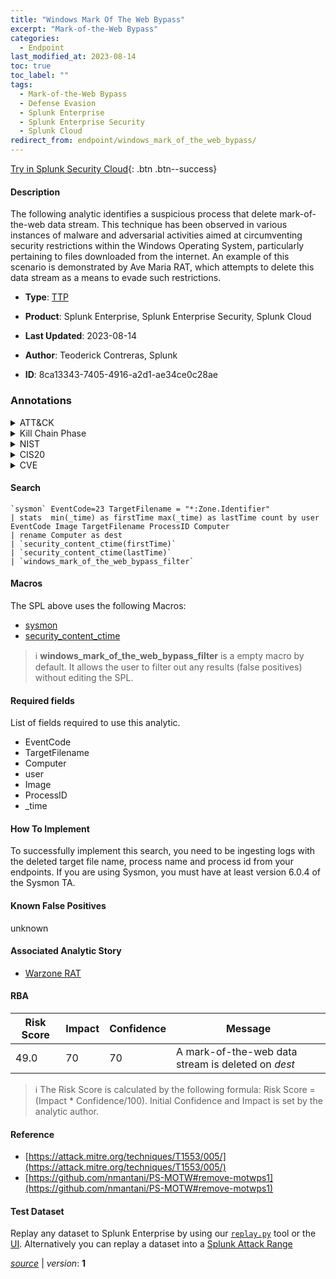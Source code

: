```yaml
---
title: "Windows Mark Of The Web Bypass"
excerpt: "Mark-of-the-Web Bypass"
categories:
  - Endpoint
last_modified_at: 2023-08-14
toc: true
toc_label: ""
tags:
  - Mark-of-the-Web Bypass
  - Defense Evasion
  - Splunk Enterprise
  - Splunk Enterprise Security
  - Splunk Cloud
redirect_from: endpoint/windows_mark_of_the_web_bypass/
---
```




[Try in Splunk Security Cloud](https://www.splunk.com/en_us/cyber-security.html){: .btn .btn--success}

#### Description

The following analytic identifies a suspicious process that delete mark-of-the-web data stream. This technique has been observed in various instances of malware and adversarial activities aimed at circumventing security restrictions within the Windows Operating System, particularly pertaining to files downloaded from the internet. An example of this scenario is demonstrated by Ave Maria RAT, which attempts to delete this data stream as a means to evade such restrictions.

- **Type**: [TTP](https://github.com/splunk/security_content/wiki/Detection-Analytic-Types)
- **Product**: Splunk Enterprise, Splunk Enterprise Security, Splunk Cloud

- **Last Updated**: 2023-08-14
- **Author**: Teoderick Contreras, Splunk
- **ID**: 8ca13343-7405-4916-a2d1-ae34ce0c28ae

### Annotations
<details>
  <summary>ATT&CK</summary>

<div markdown="1">

#### [ATT&CK](https://attack.mitre.org/)

| ID          | Technique   | Tactic         |
| ----------- | ----------- |--------------- |
| [T1553.005](https://attack.mitre.org/techniques/T1553/005/) | Mark-of-the-Web Bypass | Defense Evasion |

</div>
</details>


<details>
  <summary>Kill Chain Phase</summary>

<div markdown="1">

* Exploitation


</div>
</details>


<details>
  <summary>NIST</summary>

<div markdown="1">

* DE.CM



</div>
</details>

<details>
  <summary>CIS20</summary>

<div markdown="1">

* CIS 10



</div>
</details>

<details>
  <summary>CVE</summary>

<div markdown="1">


</div>
</details>


#### Search

```
`sysmon` EventCode=23 TargetFilename = "*:Zone.Identifier" 
| stats  min(_time) as firstTime max(_time) as lastTime count by user EventCode Image TargetFilename ProcessID Computer 
| rename Computer as dest 
| `security_content_ctime(firstTime)` 
| `security_content_ctime(lastTime)` 
| `windows_mark_of_the_web_bypass_filter`
```

#### Macros
The SPL above uses the following Macros:
* [sysmon](https://github.com/splunk/security_content/blob/develop/macros/sysmon.yml)
* [security_content_ctime](https://github.com/splunk/security_content/blob/develop/macros/security_content_ctime.yml)

> :information_source:
> **windows_mark_of_the_web_bypass_filter** is a empty macro by default. It allows the user to filter out any results (false positives) without editing the SPL.



#### Required fields
List of fields required to use this analytic.
* EventCode
* TargetFilename
* Computer
* user
* Image
* ProcessID
* _time



#### How To Implement
To successfully implement this search, you need to be ingesting logs with the deleted target file name, process name and process id  from your endpoints. If you are using Sysmon, you must have at least version 6.0.4 of the Sysmon TA.
#### Known False Positives
unknown

#### Associated Analytic Story
* [Warzone RAT](/stories/warzone_rat)




#### RBA

| Risk Score  | Impact      | Confidence   | Message      |
| ----------- | ----------- |--------------|--------------|
| 49.0 | 70 | 70 | A mark-of-the-web data stream is deleted on $dest$ |


> :information_source:
> The Risk Score is calculated by the following formula: Risk Score = (Impact * Confidence/100). Initial Confidence and Impact is set by the analytic author.


#### Reference

* [https://attack.mitre.org/techniques/T1553/005/](https://attack.mitre.org/techniques/T1553/005/)
* [https://github.com/nmantani/PS-MOTW#remove-motwps1](https://github.com/nmantani/PS-MOTW#remove-motwps1)



#### Test Dataset
Replay any dataset to Splunk Enterprise by using our [`replay.py`](https://github.com/splunk/attack_data#using-replaypy) tool or the [UI](https://github.com/splunk/attack_data#using-ui).
Alternatively you can replay a dataset into a [Splunk Attack Range](https://github.com/splunk/attack_range#replay-dumps-into-attack-range-splunk-server)




[*source*](https://github.com/splunk/security_content/tree/develop/detections/endpoint/windows_mark_of_the_web_bypass.yml) \| *version*: **1**